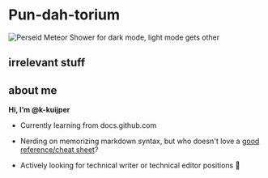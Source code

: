 # Pun-dah-torium

<picture>
 <source media="(prefers-color-scheme: dark)" srcset="https://solarsystem.nasa.gov/news/715/10-things-whats-that-space-rock/">
 <source media="(prefers-color-scheme: light)" srcset="https://user-images.githubusercontent.com/25423296/163456779-a8556205-d0a5-45e2-ac17-42d089e3c3f8.png">
 <img alt="Perseid Meteor Shower for dark mode, light mode gets other" src="https://user-images.githubusercontent.com/25423296/163456779-a8556205-d0a5-45e2-ac17-42d089e3c3f8.png">
</picture>

 ## irrelevant stuff
 
## about me
**Hi, I’m @k-kuijper**

- Currently learning from docs.github.com 

- Nerding on memorizing markdown syntax, but who doesn't love a [good reference/cheat sheet](https://www.markdownguide.org/cheat-sheet/)?

- Actively looking for technical writer or technical editor positions :raised_hands:
